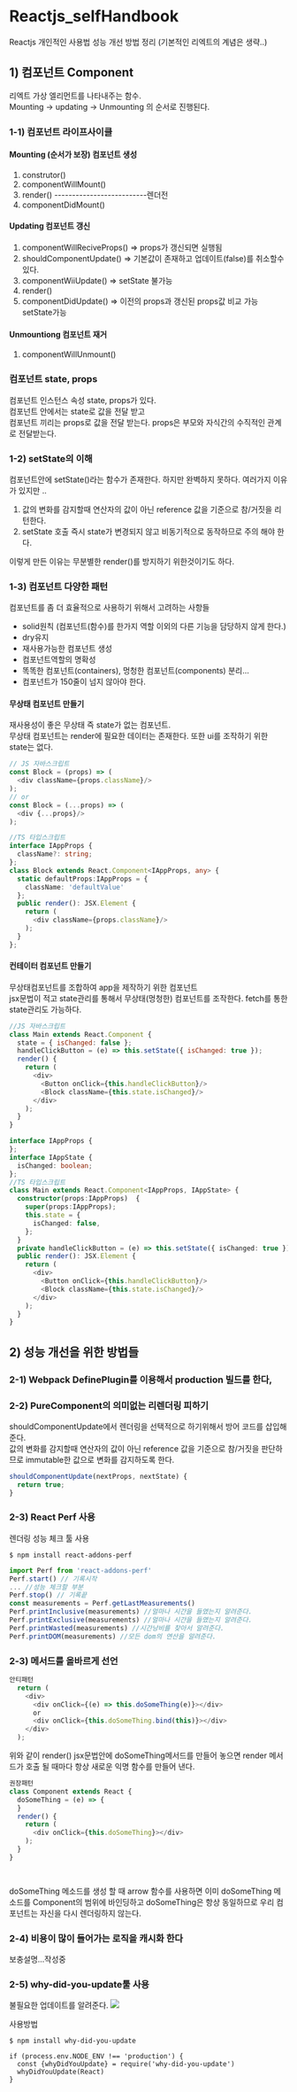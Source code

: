 # Reactjs_selfHandbook
Reactjs 개인적인 사용법 성능 개선 방법 정리 (기본적인 리엑트의 계념은 생략..)

## 1) 컴포넌트 Component

리엑트 가상 엘리먼트를 나타내주는 함수.<br>
Mounting -> updating -> Unmounting 의 순서로 진행된다.

### 1-1) 컴포넌트 라이프사이클

#### Mounting (순서가 보장) 컴포넌트 생성

1. construtor()
2. componentWillMount()
3. render()
--------------------------렌더전
4. componentDidMount()

#### Updating 컴포넌트 갱신

1. componentWillReciveProps() => props가 갱신되면 실행됨
2. shouldComponentUpdate() => 기본값이 존재하고 업데이트(false)를 취소할수 있다.
3. componentWiiUpdate() => setState 불가능
4. render()
5. componentDidUpdate() => 이전의 props과 갱신된 props값 비교 가능 setState가능

#### Unmountiong 컴포넌트 재거

1. componentWillUnmount()

### 컴포넌트 state, props

컴포넌트 인스턴스 속성 state, props가 있다. <br>
컴포넌트 안에서는 state로 값을 전달 받고 <br>
컴포넌트 끼리는 props로 값을 전달 받는다. props은 부모와 자식간의 수직적인 관계로 전달받는다.

### 1-2) setState의 이해

컴포넌트안에 setState()라는 함수가 존재한다. 하지만 완벽하지 못하다.
여러가지 이유가 있지만 ..
1. 값의 변화를 감지할때 연산자의 값이 아닌 reference 값을 기준으로 참/거짓을 리턴한다.
2. setState 호출 즉시 state가 변경되지 않고 비동기적으로 동작하므로 주의 해야 한다.

이렇게 만든 이유는 무분별한 render()를 방지하기 위한것이기도 하다. <br>


### 1-3) 컴포넌트 다양한 패턴

컴포넌트를 좀 더 효율적으로 사용하기 위해서 고려하는 사항들
- solid원칙 (컴포넌트(함수)를 한가지 역할 이외의 다른 기능을 담당하지 않게 한다.)
- dry유지
- 재사용가능한 컴포넌트 생성
- 컴포넌트역할의 명확성
- 똑똑한 컴포넌트(containers), 멍청한 컴포넌트(components) 분리...
- 컴포넌트가 150줄이 넘지 않아야 한다.

#### 무상태 컴포넌트 만들기

재사용성이 좋은 무상태 즉 state가 없는 컴포넌트.<br>
무상태 컴포넌트는 render에 필요한 데이터는 존재한다. 또한 ui를 조작하기 위한 state는 없다.
```js
// JS 자바스크립트
const Block = (props) => (
  <div className={props.className}/>
);
// or
const Block = (...props) => (
  <div {...props}/>
);
```
```ts
//TS 타입스크립트
interface IAppProps {
  className?: string;
};
class Block extends React.Component<IAppProps, any> {
  static defaultProps:IAppProps = {
    className: 'defaultValue'
  };
  public render(): JSX.Element {
    return (
      <div className={props.className}/>
    );
  }
};
```

#### 컨테이터 컴포넌트 만들기

무상태컴포넌트를 조합하여 app을 제작하기 위한 컴포넌트<br>
jsx문법이 적고 state관리를 통해서 무상태(멍청한) 컴포넌트를 조작한다. fetch를 통한 state관리도 가능하다.

```js
//JS 자바스크립트
class Main extends React.Component {
  state = { isChanged: false };
  handleClickButton = (e) => this.setState({ isChanged: true });
  render() {
    return (
      <div>
        <Button onClick={this.handleClickButton}/>
        <Block className={this.state.isChanged}/>
      </div>
    );
  }
}
```
```ts
interface IAppProps {
};
interface IAppState {
  isChanged: boolean;
};
//TS 타입스크립트
class Main extends React.Component<IAppProps, IAppState> {
  constructor(props:IAppProps)  {
    super(props:IAppProps);
    this.state = {
      isChanged: false,
    };
  }
  private handleClickButton = (e) => this.setState({ isChanged: true });
  public render(): JSX.Element {
    return (
      <div>
        <Button onClick={this.handleClickButton}/>
        <Block className={this.state.isChanged}/>
      </div>
    );
  }
}
```

## 2) 성능 개선을 위한 방법들

### 2-1) Webpack DefinePlugin를 이용해서 production 빌드를 한다,

### 2-2) PureComponent의 의미없는 리렌더링 피하기
shouldComponentUpdate에서 렌더링을 선택적으로 하기위해서 방어 코드를 삽입해 준다. <br>
값의 변화를 감지할때 연산자의 값이 아닌 reference 값을 기준으로 참/거짓을 판단하므로 immutable한 값으로 변화를 감지하도록 한다.
```js
shouldComponentUpdate(nextProps, nextState) {
  return true;
}
```

### 2-3) React Perf 사용
렌더링 성능 체크 툴 사용
```
$ npm install react-addons-perf
```
```js
import Perf from 'react-addons-perf'
Perf.start() // 기록시작
... //성능 체크할 부분
Perf.stop() // 기록끝
const measurements = Perf.getLastMeasurements()
Perf.printInclusive(measurements) //얼마나 시간을 들였는지 알려준다.
Perf.printExclusive(measurements) //얼마나 시간을 들였는지 알려준다.
Perf.printWasted(measurements) //시간낭비를 찾아서 알려준다.
Perf.printDOM(measurements) //모든 dom의 연산을 알려준다.
```

### 2-3) 메서드를 올바르게 선언

```js
안티패턴
  return (
    <div>
      <div onClick={(e) => this.doSomeThing(e)}></div>
      or
      <div onClick={this.doSomeThing.bind(this)}></div>
    </div>
  );
```
위와 같이 render() jsx문법안에 doSomeThing메서드를 만들어 놓으면 render 메서드가 호출 될 때마다 항상 새로운 익명 함수를 만들어 낸다.

```js
권장패턴
class Component extends React {
  doSomeThing = (e) => {
  }
  render() {
    return (
      <div onClick={this.doSomeThing}></div>
    );
  }
}




```
doSomeThing 메소드를 생성 할 때 arrow 함수를 사용하면 이미 doSomeThing 메소드를 Component의 범위에 바인딩하고 doSomeThing은 항상 동일하므로 우리 컴포넌트는 자신을 다시 렌더링하지 않는다.


### 2-4) 비용이 많이 들어가는 로직을 캐시화 한다
보충설명...작성중

### 2-5) why-did-you-update툴 사용
불필요한 업데이트를 알려준다.
<img src="https://camo.githubusercontent.com/0f34a575ad3f81c9826f54c03a17da848e1ee038/687474703a2f2f692e696d6775722e636f6d2f556938595542652e706e67" />

사용방법
```
$ npm install why-did-you-update
```
```
if (process.env.NODE_ENV !== 'production') {
  const {whyDidYouUpdate} = require('why-did-you-update')
  whyDidYouUpdate(React)
}
```
